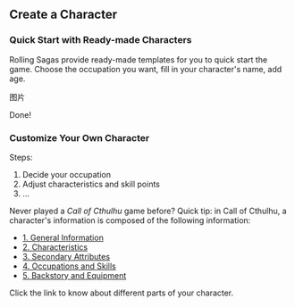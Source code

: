 <a id="createcharacter"></a>

## Create a Character

<a id="quickstart"></a>

### Quick Start with Ready-made Characters

Rolling Sagas provide ready-made templates for you to quick start the game. Choose the occupation you want, fill in your character's name, add age.

图片

Done!

<a id="customizecharacter"></a>

### Customize Your Own Character

Steps:
1. Decide your occupation
1. Adjust characteristics and skill points
1. ...

Never played a *Call of Cthulhu* game before?
Quick tip: in Call of Cthulhu, a character's information is composed of the following information:

- [1. General Information](general-information.md#general-information)
- [2. Characteristics](characteristics.md#characteristics)
- [3. Secondary Attributes](second-attributes.md#secondary-attributes)
- [4. Occupations and Skills](occupations-skills.md#occupations-and-skills)
- [5. Backstory and Equipment](backstory.md#backstory-and-Equipment)

Click the link to know about different parts of your character.



